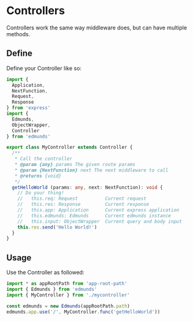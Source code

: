 # Controllers

Controllers work the same way middleware does, but can have multiple
methods.


## Define

Define your Controller like so:

```typescript
import {
  Application,
  NextFunction,
  Request,
  Response
} from 'express'
import {
  Edmunds,
  ObjectWrapper,
  Controller
} from 'edmunds'

export class MyController extends Controller {
  /**
   * Call the controller
   * @param {any} params The given route params
   * @param {NextFunction} next The next middleware to call
   * @returns {void}
   */
  getHelloWorld (params: any, next: NextFunction): void {
    // Do your thing!
    //   this.req: Request          Current request
    //   this.res: Response         Current response
    //   this.app: Application      Current express application
    //   this.edmunds: Edmunds      Current edmunds instance
    //   this.input: ObjectWrapper  Current query and body input
    this.res.send('Hello World!')
  }
}
```


## Usage

Use the Controller as followed:

```typescript
import * as appRootPath from 'app-root-path'
import { Edmunds } from 'edmunds'
import { MyController } from './mycontroller'

const edmunds = new Edmunds(appRootPath.path)
edmunds.app.use('/', MyController.func('getHelloWorld'))
```
